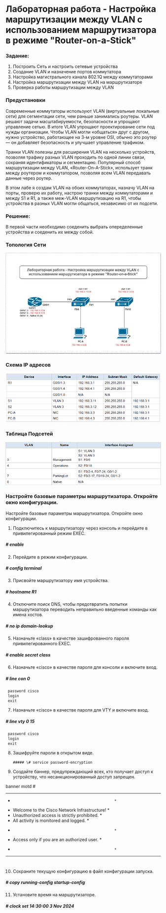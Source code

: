 # Лабораторная работа - Настройка маршрутизации между VLAN с использованием маршрутизатора в режиме "Router-on-a-Stick"


### Задание:

 1. Построить Сеть и настроить сетевые устройства
 2. Создание VLAN и назначение портов коммутатора
 3. Настройка магистрального канала 802.1Q между коммутаторами
 4. Настройка маршрутизации между VLAN на маршрутизаторе
 5. Проверка работы маршрутизации между VLAN

### Предустановки

Современные коммутаторы используют VLAN (виртуальные локальные сети) для сегментации сети, чем раньше занимались роутеры. VLAN решают задачи масштабируемости, безопасности и упрощают управление сетью. В итоге VLAN упрощают проектирование сети под нужды организации. Чтобы VLAN могли «общаться» друг с другом, нужно устройство, работающее на 3-м уровне OSI, обычно это роутер — он добавляет безопасность и улучшает управление трафиком.

Транки VLAN полезны для расширения VLAN на несколько устройств, позволяя трафику разных VLAN проходить по одной линии связи, сохраняя идентификаторы и сегментацию. Популярный способ маршрутизации между VLAN, «Router-On-A-Stick», использует транк между роутером и коммутатором, позволяя всем VLAN передавать данные через роутер.

В этом лабе я создам VLAN на обоих коммутаторах, назначу VLAN на порты, проверю их работу, настрою транки между коммутаторами и между S1 и R1, а также меж-VLAN маршрутизацию на R1, чтобы устройства в разных VLAN могли общаться, независимо от их подсети.

### Решение:

В первой части необходимо соеденить выбрать опеределенные устройства и соеденить их между собой.

### Топология Сети
![topology](lab_003_tpology.png)

### Схема IP адресов
![ip addressing scheme](lab_003_addressing_scheme.png)

### Таблица Подсетей

![vlans](lab_003_vlans.png)

### Настройте базовые параметры маршрутизатора. Откройте окно конфигурации.

Настройте базовые параметры маршрутизатора. Откройте окно конфигурации.

1. Подключитесь к маршрутизатору через консоль и перейдите в привилегированный режим EXEC. 

  ##### \# enable

2. Перейдите в режим конфигурации. 

  ##### \# config terminal 

3. Присвойте маршрутизатору имя устройства. 

  ##### \# hostname R1

4. Отключите поиск DNS, чтобы предотвратить попытки маршрутизатора переводить неправильно введенные команды как имена хостов. 

  ##### \# no ip domain-lookup

5. Назначьте «class» в качестве зашифрованного пароля привилегированного EXEC. 

  ##### \# enable secret class

6. Назначьте «cisco» в качестве пароля для консоли и включите вход. 

  ##### \# line con 0            
     password cisco        
     login
     exit

7. Назначьте «cisco» в качестве пароля для VTY и включите вход. 

  ##### \# line vty 0 15
     password cisco
     login
     exit

8. Зашифруйте пароли в открытом виде. 

       ##### \# service password-encryption

9. Создайте баннер, предупреждающий всех, кто получает доступ к устройству, что несанкционированный доступ запрещен. 

banner motd #
*****************************************************
*                                                   *
*   Welcome to the Cisco Network Infrastructure!    *
*   Unauthorized access is strictly prohibited.     *
*   All activity is monitored and logged.           *
*                                                   *
*   Access only if you are an authorized user.      *
*                                                   *
*****************************************************
#

10. Сохраните текущую конфигурацию в файл конфигурации запуска. 

  ##### \# copy running-config startup-config

11. Установите время на маршрутизаторе.

  ##### \# clock set 14:30:00 3 Nov 2024 



